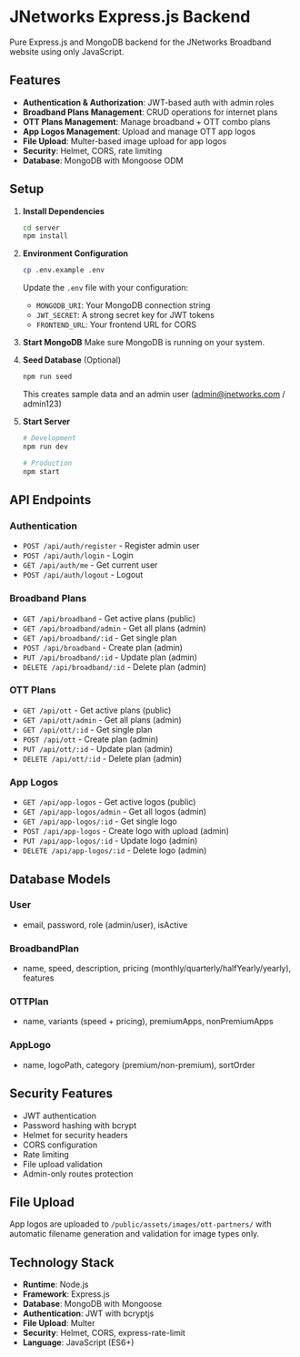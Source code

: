 # JNetworks Express.js Backend

Pure Express.js and MongoDB backend for the JNetworks Broadband website using only JavaScript.

## Features

- **Authentication & Authorization**: JWT-based auth with admin roles
- **Broadband Plans Management**: CRUD operations for internet plans
- **OTT Plans Management**: Manage broadband + OTT combo plans
- **App Logos Management**: Upload and manage OTT app logos
- **File Upload**: Multer-based image upload for app logos
- **Security**: Helmet, CORS, rate limiting
- **Database**: MongoDB with Mongoose ODM

## Setup

1. **Install Dependencies**
   ```bash
   cd server
   npm install
   ```

2. **Environment Configuration**
   ```bash
   cp .env.example .env
   ```
   
   Update the `.env` file with your configuration:
   - `MONGODB_URI`: Your MongoDB connection string
   - `JWT_SECRET`: A strong secret key for JWT tokens
   - `FRONTEND_URL`: Your frontend URL for CORS

3. **Start MongoDB**
   Make sure MongoDB is running on your system.

4. **Seed Database** (Optional)
   ```bash
   npm run seed
   ```
   This creates sample data and an admin user (admin@jnetworks.com / admin123)

5. **Start Server**
   ```bash
   # Development
   npm run dev
   
   # Production
   npm start
   ```

## API Endpoints

### Authentication
- `POST /api/auth/register` - Register admin user
- `POST /api/auth/login` - Login
- `GET /api/auth/me` - Get current user
- `POST /api/auth/logout` - Logout

### Broadband Plans
- `GET /api/broadband` - Get active plans (public)
- `GET /api/broadband/admin` - Get all plans (admin)
- `GET /api/broadband/:id` - Get single plan
- `POST /api/broadband` - Create plan (admin)
- `PUT /api/broadband/:id` - Update plan (admin)
- `DELETE /api/broadband/:id` - Delete plan (admin)

### OTT Plans
- `GET /api/ott` - Get active plans (public)
- `GET /api/ott/admin` - Get all plans (admin)
- `GET /api/ott/:id` - Get single plan
- `POST /api/ott` - Create plan (admin)
- `PUT /api/ott/:id` - Update plan (admin)
- `DELETE /api/ott/:id` - Delete plan (admin)

### App Logos
- `GET /api/app-logos` - Get active logos (public)
- `GET /api/app-logos/admin` - Get all logos (admin)
- `GET /api/app-logos/:id` - Get single logo
- `POST /api/app-logos` - Create logo with upload (admin)
- `PUT /api/app-logos/:id` - Update logo (admin)
- `DELETE /api/app-logos/:id` - Delete logo (admin)

## Database Models

### User
- email, password, role (admin/user), isActive

### BroadbandPlan
- name, speed, description, pricing (monthly/quarterly/halfYearly/yearly), features

### OTTPlan
- name, variants (speed + pricing), premiumApps, nonPremiumApps

### AppLogo
- name, logoPath, category (premium/non-premium), sortOrder

## Security Features

- JWT authentication
- Password hashing with bcrypt
- Helmet for security headers
- CORS configuration
- Rate limiting
- File upload validation
- Admin-only routes protection

## File Upload

App logos are uploaded to `/public/assets/images/ott-partners/` with automatic filename generation and validation for image types only.

## Technology Stack

- **Runtime**: Node.js
- **Framework**: Express.js
- **Database**: MongoDB with Mongoose
- **Authentication**: JWT with bcryptjs
- **File Upload**: Multer
- **Security**: Helmet, CORS, express-rate-limit
- **Language**: JavaScript (ES6+)